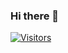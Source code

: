 ### Hi there 👋

[![Visitors](https://visitor-badge.glitch.me/badge?page_id=t2013anurag.visitor-badge)](https://github.com/t2013anurag)

<!--
**t2013anurag/t2013anurag** is a ✨ _special_ ✨ repository because its `README.md` (this file) appears on your GitHub profile.

Here are some ideas to get you started:

- 🔭 I’m currently working on ...
- 🌱 I’m currently learning ...
- 👯 I’m looking to collaborate on ...
- 🤔 I’m looking for help with ...
- 💬 Ask me about ...
- 📫 How to reach me: ...
- 😄 Pronouns: ...
- ⚡ Fun fact: ...
-->
